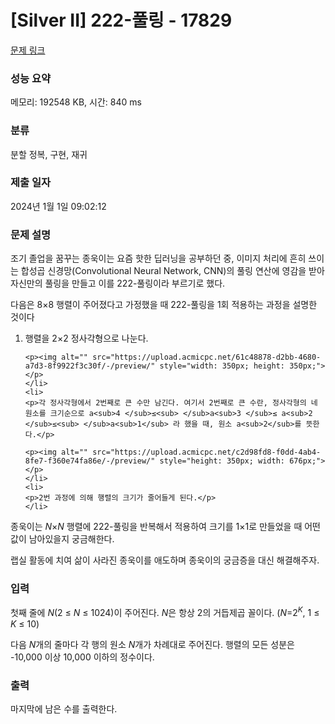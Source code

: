 # [Silver II] 222-풀링 - 17829 

[문제 링크](https://www.acmicpc.net/problem/17829) 

### 성능 요약

메모리: 192548 KB, 시간: 840 ms

### 분류

분할 정복, 구현, 재귀

### 제출 일자

2024년 1월 1일 09:02:12

### 문제 설명

<p>조기 졸업을 꿈꾸는 종욱이는 요즘 핫한 딥러닝을 공부하던 중, 이미지 처리에 흔히 쓰이는 합성곱 신경망(Convolutional Neural Network, CNN)의 풀링 연산에 영감을 받아 자신만의 풀링을 만들고 이를 222-풀링이라 부르기로 했다.</p>

<p>다음은 8×8 행렬이 주어졌다고 가정했을 때 222-풀링을 1회 적용하는 과정을 설명한 것이다</p>

<ol>
	<li>
	<p>행렬을 2×2 정사각형으로 나눈다.</p>

	<p><img alt="" src="https://upload.acmicpc.net/61c48878-d2bb-4680-a7d3-8f9922f3c30f/-/preview/" style="width: 350px; height: 350px;"></p>
	</li>
	<li>
	<p>각 정사각형에서 2번째로 큰 수만 남긴다. 여기서 2번째로 큰 수란, 정사각형의 네 원소를 크기순으로 a<sub>4 </sub>≤<sub> </sub>a<sub>3 </sub>≤ a<sub>2 </sub>≤<sub> </sub>a<sub>1</sub> 라 했을 때, 원소 a<sub>2</sub>를 뜻한다.</p>

	<p><img alt="" src="https://upload.acmicpc.net/c2d98fd8-f0dd-4ab4-8fe7-f360e74fa86e/-/preview/" style="height: 350px; width: 676px;"></p>
	</li>
	<li>
	<p>2번 과정에 의해 행렬의 크기가 줄어들게 된다.</p>
	</li>
</ol>

<p>종욱이는 <em>N</em>×<em>N</em> 행렬에 222-풀링을 반복해서 적용하여 크기를 1×1로 만들었을 때 어떤 값이 남아있을지 궁금해한다.</p>

<p>랩실 활동에 치여 삶이 사라진 종욱이를 애도하며 종욱이의 궁금증을 대신 해결해주자.</p>

### 입력 

 <p>첫째 줄에 <em>N</em>(2 ≤ <em>N</em> ≤ 1024)이 주어진다. <em>N</em>은 항상 2의 거듭제곱 꼴이다. (<em>N</em>=2<em><sup>K</sup></em>, 1 ≤ <em>K</em> ≤ 10)</p>

<p>다음 <em>N</em>개의 줄마다 각 행의 원소 <em>N</em>개가 차례대로 주어진다. 행렬의 모든 성분은 -10,000 이상 10,000 이하의 정수이다. </p>

### 출력 

 <p>마지막에 남은 수를 출력한다.</p>

